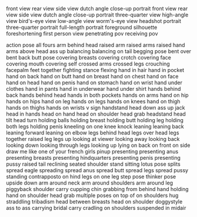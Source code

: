 front view
rear view
side view
dutch angle
close-up
portrait
front view
rear view
side view
dutch angle
close-up
portrait
three-quarter view
high-angle view
bird's-eye view
low-angle view
worm's-eye view
headshot portrait
three-quarter portrait
full-length portrait
foreground silhouette
foreshortening
first person view
penetrating pov
receiving pov

action pose
all fours
arm behind head
raised arm
raised arms
raised hand
arms above head
ass up
balancing
balancing on tail
begging pose
bent over
bent back
butt pose
covering breasts
covering crotch
covering face
covering mouth
covering self
crossed arms
crossed legs
crouching
facepalm
feet together
fighting stance
flexing
hand in hair
hand in pocket
hand on back
hand on butt
hand on breast
hand on chest
hand on face
hand on head
hand on penis
hand on stomach
hand on wrist
hand under clothes
hand in pants
hand in underwear
hand under shirt
hands behind back
hands behind head
hands in both pockets
hands on arms
hand on hip
hands on hips
hand on leg
hands on legs
hands on knees
hand on thigh
hands on thighs
hands on wrists
v sign
handstand
head down ass up
jack
head in hands
head on hand
head on shoulder
head grab
headstand
head tilt
head turn
holding balls
holding breast
holding butt
holding leg
holding both legs
holding penis
kneeling
on one knee
knock
leaning
leaning back
leaning forward
leaning on elbow
legs behind head
legs over head
legs together
raised leg
legs up
looking at viewer
looking away
looking back
looking down
looking through legs
looking up
lying
on back
on front
on side
draw me like one of your french girls
pinup
presenting
presenting anus
presenting breasts
presenting hindquarters
presenting penis
presenting pussy
raised tail
reclining
seated
shoulder stand
sitting
lotus pose
splits
spread eagle
spreading
spread anus
spread butt
spread legs
spread pussy
standing
contrapposto
on hind legs
on one leg
step pose
thinker pose
upside down
arm around neck
arm around shoulders
arm around leg
piggyback
shoulder carry
cupping chin
grabbing from behind
hand holding
hand on shoulder
head grab
multiple poses
on top of
on shoulders
hug
straddling
tribadism
head between breasts
head on shoulder
doggystyle
ass to ass
carrying
bridal carry
cradling
on shoulders
suspended in midair